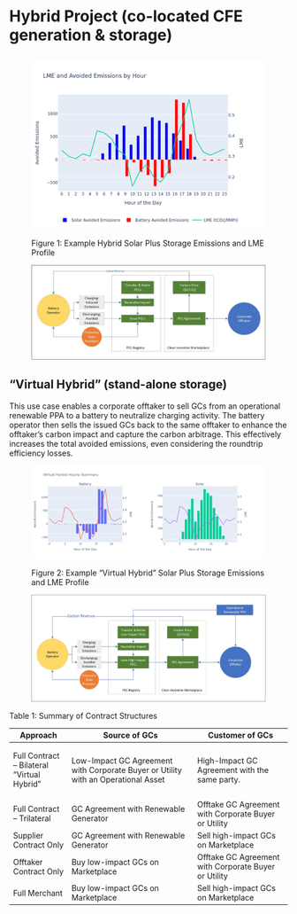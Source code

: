 # Hybrid Project (co-located CFE generation & storage)

##



<figure><img src="../.gitbook/assets/image (3).png" alt=""><figcaption><p>Figure 1: Example Hybrid Solar Plus Storage Emissions and LME Profile</p></figcaption></figure>

<figure><img src="../.gitbook/assets/image (4).png" alt=""><figcaption></figcaption></figure>

## “Virtual Hybrid” (stand-alone storage)

This use case enables a corporate offtaker to sell GCs from an operational renewable PPA to a battery to neutralize charging activity. The battery operator then sells the issued GCs back to the same offtaker to enhance the offtaker’s carbon impact and capture the carbon arbitrage. This effectively increases the total avoided emissions, even considering the roundtrip efficiency losses.

<figure><img src="../.gitbook/assets/image (5).png" alt=""><figcaption><p>Figure 2: Example “Virtual Hybrid” Solar Plus Storage Emissions and LME Profile</p></figcaption></figure>

<figure><img src="../.gitbook/assets/image (6).png" alt=""><figcaption></figcaption></figure>

Table 1: Summary of Contract Structures

| Approach                                             | Source of GCs                                                                     | Customer of GCs                                      |
| ---------------------------------------------------- | ---------------------------------------------------------------------------------- | ----------------------------------------------------- |
| <p>Full Contract – Bilateral<br>“Virtual Hybrid”</p> | Low-Impact GC Agreement with Corporate Buyer or Utility with an Operational Asset | High-Impact GC Agreement with the same party.        |
| Full Contract – Trilateral                           | GC Agreement with Renewable Generator                                             | Offtake GC Agreement with Corporate Buyer or Utility |
| Supplier Contract Only                               | GC Agreement with Renewable Generator                                             | Sell high-impact GCs on Marketplace                  |
| Offtaker Contract Only                               | Buy low-impact GCs on Marketplace                                                 | Offtake GC Agreement with Corporate Buyer or Utility |
| Full Merchant                                        | Buy low-impact GCs on Marketplace                                                 | Sell high-impact GCs on Marketplace                  |
